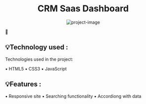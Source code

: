 <h1 align="center" id="title">CRM Saas Dashboard</h1>

<p align="center"><img src="https://cdn.dribbble.com/userupload/12540721/file/original-74fa9f48e033918b687bff18f2a8e98e.png?resize=1905x1429" alt="project-image"></p>

🔗

<h2>💡Technology used :</h2>

Technologies used in the project:

▪️   HTML5
▪️   CSS3
▪️   JavaScript

<h2>💡Features :</h2>
▪️ Responsive site
▪️ Searching functionality
▪️ Accordiong with data

